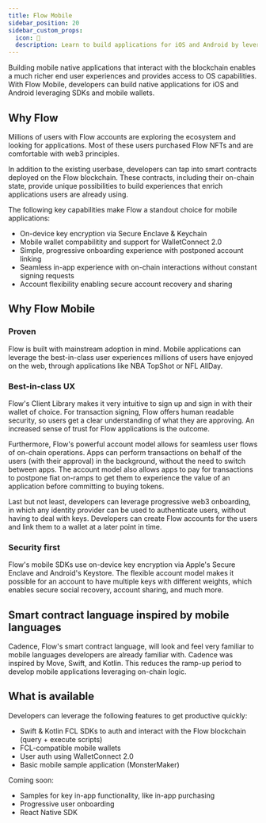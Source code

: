 ```yaml
---
title: Flow Mobile
sidebar_position: 20
sidebar_custom_props:
  icon: 📱
  description: Learn to build applications for iOS and Android by leveraging native SDKs, React Native plugins, and supported mobile wallets.
---
```


Building mobile native applications that interact with the blockchain enables a much richer end user experiences and provides access to OS capabilities. With Flow Mobile, developers can build native applications for iOS and Android leveraging SDKs and mobile wallets.

## Why Flow

Millions of users with Flow accounts are exploring the ecosystem and looking for applications. Most of these users purchased Flow NFTs and are comfortable with web3 principles. 

In addition to the existing userbase, developers can tap into smart contracts deployed on the Flow blockchain. These contracts, including their on-chain state, provide unique possibilities to build experiences that enrich applications users are already using.

The following key capabilities make Flow a standout choice for mobile applications:
- On-device key encryption via Secure Enclave & Keychain
- Mobile wallet compabilitity and support for WalletConnect 2.0
- Simple, progressive onboarding experience with postponed account linking
- Seamless in-app experience with on-chain interactions without constant signing requests
- Account flexibility enabling secure account recovery and sharing

## Why Flow Mobile

### Proven 

Flow is built with mainstream adoption in mind. Mobile applications can leverage the best-in-class user experiences millions of users have enjoyed on the web, through applications like NBA TopShot or NFL AllDay.

### Best-in-class UX

Flow's Client Library makes it very intuitive to sign up and sign in with their wallet of choice. For transaction signing, Flow offers human readable security, so users get a clear understanding of what they are approving. An increased sense of trust for Flow applications is the outcome. 

Furthermore, Flow's powerful account model allows for seamless user flows of on-chain operations. Apps can perform transactions on behalf of the users (with their approval) in the background, without the need to switch between apps. The account model also allows apps to pay for transactions to postpone fiat on-ramps to get them to experience the value of an application before committing to buying tokens. 

Last but not least, developers can leverage progressive web3 onboarding, in which any identity provider can be used to authenticate users, without having to deal with keys. Developers can create Flow accounts for the users and link them to a wallet at a later point in time.

### Security first

Flow's mobile SDKs use on-device key encryption via Apple's Secure Enclave and Android's Keystore. The flexible account model makes it possible for an account to have multiple keys with different weights, which enables secure social recovery, account sharing, and much more.

## Smart contract language inspired by mobile languages

Cadence, Flow's smart contract language, will look and feel very familiar to mobile languages developers are already familiar with. Cadence was inspired by Move, Swift, and Kotlin. This reduces the ramp-up period to develop mobile applications leveraging on-chain logic.

## What is available

Developers can leverage the following features to get productive quickly:

- Swift & Kotlin FCL SDKs to auth and interact with the Flow blockchain (query + execute scripts)
- FCL-compatible mobile wallets
- User auth using WalletConnect 2.0 
- Basic mobile sample application (MonsterMaker)

Coming soon:

- Samples for key in-app functionality, like in-app purchasing
- Progressive user onboarding
- React Native SDK
